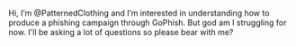 Hi, I’m @PatternedClothing
and I’m interested in understanding how to produce a phishing campaign through GoPhish. But god am I struggling for now. 
I'll be asking a lot of questions so please bear with me?

<!---
PatternedClothing/PatternedClothing is a ✨ special ✨ repository because its `README.md` (this file) appears on your GitHub profile.
You can click the Preview link to take a look at your changes.
--->
